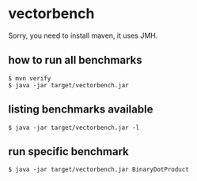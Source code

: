 # vectorbench

Sorry, you need to install maven, it uses JMH.

## how to run all benchmarks

```console
$ mvn verify
$ java -jar target/vectorbench.jar
```

## listing benchmarks available

```console
$ java -jar target/vectorbench.jar -l
```

## run specific benchmark

```console
$ java -jar target/vectorbench.jar BinaryDotProduct
```
